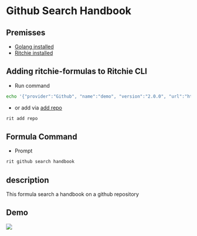 # Github Search Handbook


## Premisses

- [Golang installed](https://golang.org/doc/install)
- [Ritchie installed](https://docs.ritchiecli.io/v/v2.0-pt/getting-started/installation)

## Adding ritchie-formulas to Ritchie CLI

- Run command
```bash
echo '{"provider":"Github", "name":"demo", "version":"2.0.0", "url":"https://github.com/ZupIT/ritchie-formulas", "token": null, "priority":1}' | rit add repo --stdin
```

- or add via [add repo](https://docs.ritchiecli.io/v/v2.0-pt/tutorials/formulas/como-executar-formulas/formula-hello-world)
```bash
rit add repo
```

## Formula Command

- Prompt
```bash
rit github search handbook
```

## description

This formula search a handbook on a github repository

## Demo

<img src="demo.gif">
